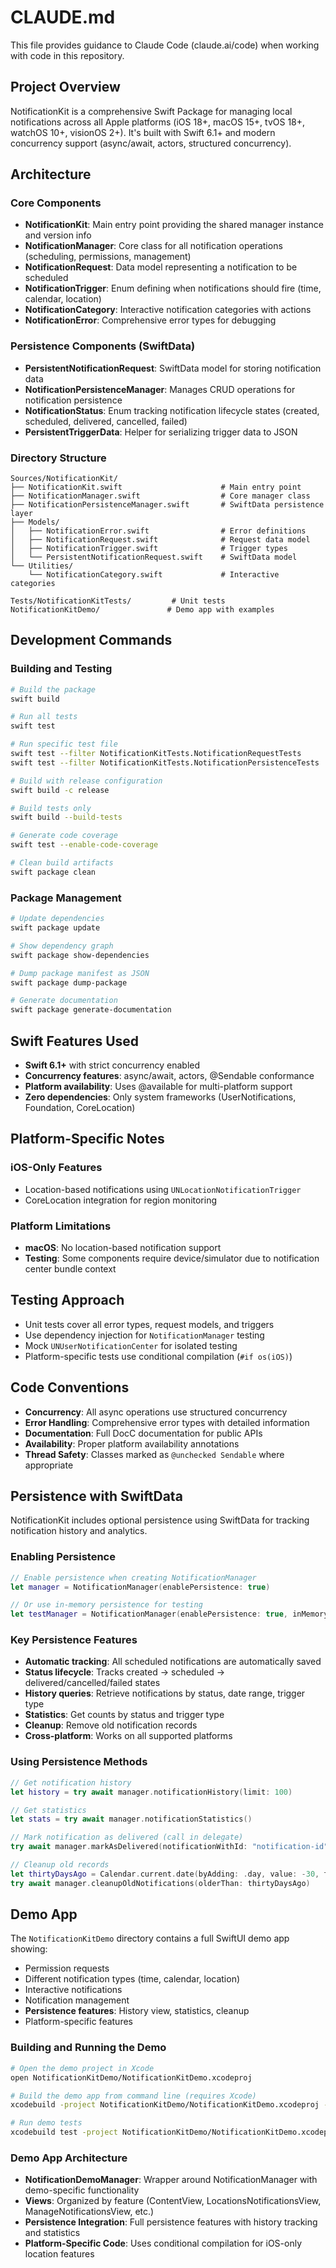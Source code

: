 # CLAUDE.md

This file provides guidance to Claude Code (claude.ai/code) when working with code in this repository.

## Project Overview

NotificationKit is a comprehensive Swift Package for managing local notifications across all Apple platforms (iOS 18+, macOS 15+, tvOS 18+, watchOS 10+, visionOS 2+). It's built with Swift 6.1+ and modern concurrency support (async/await, actors, structured concurrency).

## Architecture

### Core Components

- **NotificationKit**: Main entry point providing the shared manager instance and version info
- **NotificationManager**: Core class for all notification operations (scheduling, permissions, management)
- **NotificationRequest**: Data model representing a notification to be scheduled
- **NotificationTrigger**: Enum defining when notifications should fire (time, calendar, location)
- **NotificationCategory**: Interactive notification categories with actions
- **NotificationError**: Comprehensive error types for debugging

### Persistence Components (SwiftData)

- **PersistentNotificationRequest**: SwiftData model for storing notification data
- **NotificationPersistenceManager**: Manages CRUD operations for notification persistence
- **NotificationStatus**: Enum tracking notification lifecycle states (created, scheduled, delivered, cancelled, failed)
- **PersistentTriggerData**: Helper for serializing trigger data to JSON

### Directory Structure

```
Sources/NotificationKit/
├── NotificationKit.swift                      # Main entry point
├── NotificationManager.swift                  # Core manager class
├── NotificationPersistenceManager.swift       # SwiftData persistence layer
├── Models/
│   ├── NotificationError.swift                # Error definitions
│   ├── NotificationRequest.swift              # Request data model
│   ├── NotificationTrigger.swift              # Trigger types
│   └── PersistentNotificationRequest.swift    # SwiftData model
└── Utilities/
    └── NotificationCategory.swift             # Interactive categories

Tests/NotificationKitTests/         # Unit tests
NotificationKitDemo/               # Demo app with examples
```

## Development Commands

### Building and Testing
```bash
# Build the package
swift build

# Run all tests
swift test

# Run specific test file
swift test --filter NotificationKitTests.NotificationRequestTests
swift test --filter NotificationKitTests.NotificationPersistenceTests

# Build with release configuration
swift build -c release

# Build tests only
swift build --build-tests

# Generate code coverage
swift test --enable-code-coverage

# Clean build artifacts
swift package clean
```

### Package Management
```bash
# Update dependencies
swift package update

# Show dependency graph
swift package show-dependencies

# Dump package manifest as JSON
swift package dump-package

# Generate documentation
swift package generate-documentation
```

## Swift Features Used

- **Swift 6.1+** with strict concurrency enabled
- **Concurrency features**: async/await, actors, @Sendable conformance
- **Platform availability**: Uses @available for multi-platform support
- **Zero dependencies**: Only system frameworks (UserNotifications, Foundation, CoreLocation)

## Platform-Specific Notes

### iOS-Only Features
- Location-based notifications using `UNLocationNotificationTrigger`
- CoreLocation integration for region monitoring

### Platform Limitations
- **macOS**: No location-based notification support
- **Testing**: Some components require device/simulator due to notification center bundle context

## Testing Approach

- Unit tests cover all error types, request models, and triggers
- Use dependency injection for `NotificationManager` testing
- Mock `UNUserNotificationCenter` for isolated testing
- Platform-specific tests use conditional compilation (`#if os(iOS)`)

## Code Conventions

- **Concurrency**: All async operations use structured concurrency
- **Error Handling**: Comprehensive error types with detailed information
- **Documentation**: Full DocC documentation for public APIs
- **Availability**: Proper platform availability annotations
- **Thread Safety**: Classes marked as `@unchecked Sendable` where appropriate

## Persistence with SwiftData

NotificationKit includes optional persistence using SwiftData for tracking notification history and analytics.

### Enabling Persistence
```swift
// Enable persistence when creating NotificationManager
let manager = NotificationManager(enablePersistence: true)

// Or use in-memory persistence for testing
let testManager = NotificationManager(enablePersistence: true, inMemoryPersistence: true)
```

### Key Persistence Features
- **Automatic tracking**: All scheduled notifications are automatically saved
- **Status lifecycle**: Tracks created → scheduled → delivered/cancelled/failed states
- **History queries**: Retrieve notifications by status, date range, trigger type
- **Statistics**: Get counts by status and trigger type
- **Cleanup**: Remove old notification records
- **Cross-platform**: Works on all supported platforms

### Using Persistence Methods
```swift
// Get notification history
let history = try await manager.notificationHistory(limit: 100)

// Get statistics
let stats = try await manager.notificationStatistics()

// Mark notification as delivered (call in delegate)
try await manager.markAsDelivered(notificationWithId: "notification-id")

// Cleanup old records
let thirtyDaysAgo = Calendar.current.date(byAdding: .day, value: -30, to: Date())!
try await manager.cleanupOldNotifications(olderThan: thirtyDaysAgo)
```

## Demo App

The `NotificationKitDemo` directory contains a full SwiftUI demo app showing:
- Permission requests
- Different notification types (time, calendar, location)
- Interactive notifications
- Notification management
- **Persistence features**: History view, statistics, cleanup
- Platform-specific features

### Building and Running the Demo
```bash
# Open the demo project in Xcode
open NotificationKitDemo/NotificationKitDemo.xcodeproj

# Build the demo app from command line (requires Xcode)
xcodebuild -project NotificationKitDemo/NotificationKitDemo.xcodeproj -scheme NotificationKitDemo -destination 'platform=iOS Simulator,name=iPhone 15'

# Run demo tests
xcodebuild test -project NotificationKitDemo/NotificationKitDemo.xcodeproj -scheme NotificationKitDemo -destination 'platform=iOS Simulator,name=iPhone 15'
```

### Demo App Architecture
- **NotificationDemoManager**: Wrapper around NotificationManager with demo-specific functionality
- **Views**: Organized by feature (ContentView, LocationsNotificationsView, ManageNotificationsView, etc.)
- **Persistence Integration**: Full persistence features with history tracking and statistics
- **Platform-Specific Code**: Uses conditional compilation for iOS-only location features